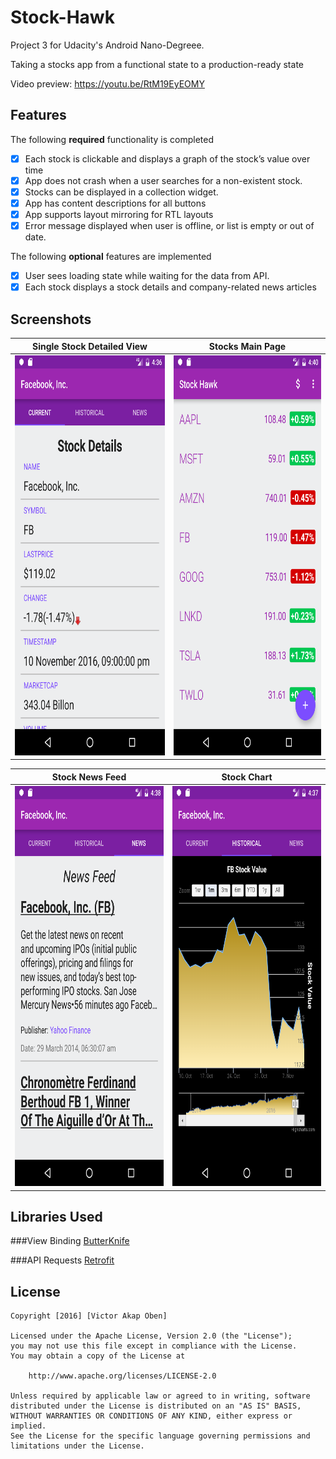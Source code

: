 # Stock-Hawk
Project 3 for Udacity's Android Nano-Degreee.

Taking a stocks app from a functional state to a production-ready state

Video preview: https://youtu.be/RtM19EyEOMY

## Features
The following **required** functionality is completed
- [x] Each stock is clickable and displays a graph of the stock’s value over time
- [x] App does not crash when a user searches for a non-existent stock.
- [x] Stocks can be displayed in a collection widget.
- [x] App has content descriptions for all buttons
- [x] App supports layout mirroring for RTL layouts
- [x] Error message displayed when user is offline, or list is empty or out of date.

The following **optional** features are implemented
- [x] User sees loading state while waiting for the data from API.
- [x] Each stock displays a stock details and company-related news articles

## Screenshots
Single Stock Detailed View                                                       |  Stocks Main Page
:-------------------------------------------------------------------------------:|:--------------------------------------------------------------------------------:
<img src="screenshots/Screenshot1.png" alt="Drawing"  width="360" height="640"/> |  <img src="screenshots/Screenshot4.png" alt="Drawing"  width="360" height="640"/>


Stock News Feed                                                                  |  Stock Chart
:-------------------------------------------------------------------------------:|:--------------------------------------------------------------------------------:
<img src="screenshots/Screenshot3.png" alt="Drawing"  width="360" height="640"/> |  <img src="screenshots/Screenshot2.png" alt="Drawing"  width="360" height="640"/>

## Libraries Used

###View Binding
[ButterKnife](https://jakewharton.github.io/butterknife/)

###API Requests
[Retrofit](https://square.github.io/retrofit/)

## License
```
Copyright [2016] [Victor Akap Oben]

Licensed under the Apache License, Version 2.0 (the "License");
you may not use this file except in compliance with the License.
You may obtain a copy of the License at

    http://www.apache.org/licenses/LICENSE-2.0

Unless required by applicable law or agreed to in writing, software
distributed under the License is distributed on an "AS IS" BASIS,
WITHOUT WARRANTIES OR CONDITIONS OF ANY KIND, either express or implied.
See the License for the specific language governing permissions and
limitations under the License.
```
